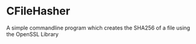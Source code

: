 # CFileHasher
 A simple commandline program which creates the SHA256 of a file using the OpenSSL Library
